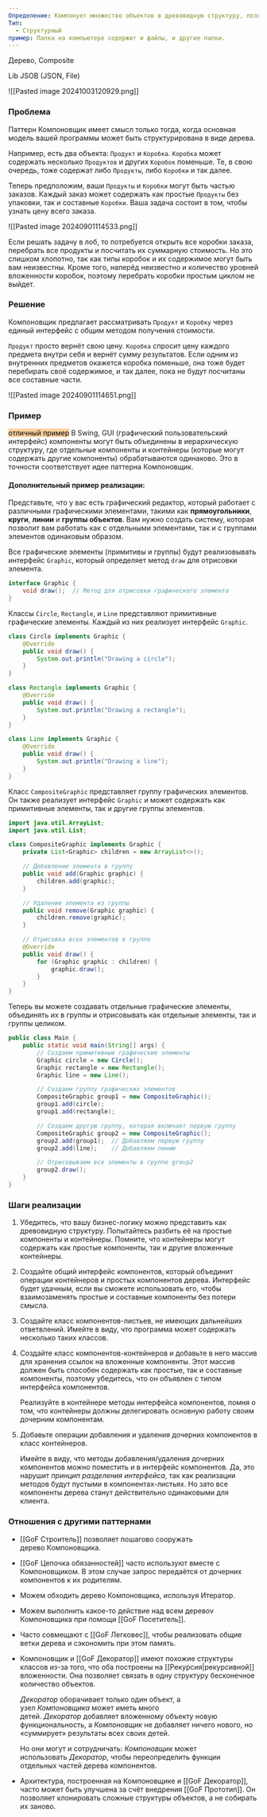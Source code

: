 ```yaml
---
Определение: Компонует множество объектов в древовидную структуру, позволяя обращаться к отдельному объекту или целому поддереву
Тип:
  - Структурный
пример: Папка на компьютере содержит и файлы, и другие папки.
---
```

Дерево, Composite

Lib JSOB (JSON, File)

![[Pasted image 20241003120929.png]]
### Проблема

Паттерн Компоновщик имеет смысл только тогда, когда основная модель вашей программы может быть структурирована в виде дерева.

Например, есть два объекта: `Продукт` и `Коробка`. `Коробка` может содержать несколько `Продуктов` и других `Коробок` поменьше. Те, в свою очередь, тоже содержат либо `Продукты`, либо `Коробки` и так далее.

Теперь предположим, ваши `Продукты` и `Коробки` могут быть частью заказов. Каждый заказ может содержать как простые `Продукты` без упаковки, так и составные `Коробки`. Ваша задача состоит в том, чтобы узнать цену всего заказа.

![[Pasted image 20240901114533.png]]

Если решать задачу в лоб, то потребуется открыть все коробки заказа, перебрать все продукты и посчитать их суммарную стоимость. Но это слишком хлопотно, так как типы коробок и их содержимое могут быть вам неизвестны. Кроме того, наперёд неизвестно и количество уровней вложенности коробок, поэтому перебрать коробки простым циклом не выйдет.

### Решение 

Компоновщик предлагает рассматривать `Продукт` и `Коробку` через единый интерфейс с общим методом получения стоимости.

`Продукт` просто вернёт свою цену. `Коробка` спросит цену каждого предмета внутри себя и вернёт сумму результатов. Если одним из внутренних предметов окажется коробка поменьше, она тоже будет перебирать своё содержимое, и так далее, пока не будут посчитаны все составные части.

![[Pasted image 20240901114651.png]]

### Пример

<mark style="background: #FFB86CA6;">отличный пример</mark>
В Swing, GUI (графический пользовательский интерфейс) компоненты могут быть объединены в иерархическую структуру, где отдельные компоненты и контейнеры (которые могут содержать другие компоненты) обрабатываются одинаково. Это в точности соответствует идее паттерна Компоновщик.
#### Дополнительный пример реализации:

Представьте, что у вас есть графический редактор, который работает с различными графическими элементами, такими как **прямоугольники**, **круги**, **линии** и **группы объектов**. Вам нужно создать систему, которая позволит вам работать как с отдельными элементами, так и с группами элементов одинаковым образом.

Все графические элементы (примитивы и группы) будут реализовывать интерфейс `Graphic`, который определяет метод `draw` для отрисовки элемента.

```java
interface Graphic {
    void draw();  // Метод для отрисовки графического элемента
}
```

Классы `Circle`, `Rectangle`, и `Line` представляют примитивные графические элементы. Каждый из них реализует интерфейс `Graphic`.

```java
class Circle implements Graphic {
    @Override
    public void draw() {
        System.out.println("Drawing a circle");
    }
}

class Rectangle implements Graphic {
    @Override
    public void draw() {
        System.out.println("Drawing a rectangle");
    }
}

class Line implements Graphic {
    @Override
    public void draw() {
        System.out.println("Drawing a line");
    }
}
```

Класс `CompositeGraphic` представляет группу графических элементов. Он также реализует интерфейс `Graphic` и может содержать как примитивные элементы, так и другие группы элементов.

```java
import java.util.ArrayList;
import java.util.List;

class CompositeGraphic implements Graphic {
    private List<Graphic> children = new ArrayList<>();

    // Добавление элемента в группу
    public void add(Graphic graphic) {
        children.add(graphic);
    }

    // Удаление элемента из группы
    public void remove(Graphic graphic) {
        children.remove(graphic);
    }

    // Отрисовка всех элементов в группе
    @Override
    public void draw() {
        for (Graphic graphic : children) {
            graphic.draw();
        }
    }
}
```

Теперь вы можете создавать отдельные графические элементы, объединять их в группы и отрисовывать как отдельные элементы, так и группы целиком.

```java
public class Main {
    public static void main(String[] args) {
        // Создаем примитивные графические элементы
        Graphic circle = new Circle();
        Graphic rectangle = new Rectangle();
        Graphic line = new Line();

        // Создаем группу графических элементов
        CompositeGraphic group1 = new CompositeGraphic();
        group1.add(circle);
        group1.add(rectangle);

        // Создаем другую группу, которая включает первую группу
        CompositeGraphic group2 = new CompositeGraphic();
        group2.add(group1);  // Добавляем первую группу
        group2.add(line);    // Добавляем линию

        // Отрисовываем все элементы в группе group2
        group2.draw();
    }
}
```

### Шаги реализации

1. Убедитесь, что вашу бизнес-логику можно представить как древовидную структуру. Попытайтесь разбить её на простые компоненты и контейнеры. Помните, что контейнеры могут содержать как простые компоненты, так и другие вложенные контейнеры.
    
2. Создайте общий интерфейс компонентов, который объединит операции контейнеров и простых компонентов дерева. Интерфейс будет удачным, если вы сможете использовать его, чтобы взаимозаменять простые и составные компоненты без потери смысла.
    
3. Создайте класс компонентов-листьев, не имеющих дальнейших ответвлений. Имейте в виду, что программа может содержать несколько таких классов.
    
4. Создайте класс компонентов-контейнеров и добавьте в него массив для хранения ссылок на вложенные компоненты. Этот массив должен быть способен содержать как простые, так и составные компоненты, поэтому убедитесь, что он объявлен с типом интерфейса компонентов.
    
    Реализуйте в контейнере методы интерфейса компонентов, помня о том, что контейнеры должны делегировать основную работу своим дочерним компонентам.
    
5. Добавьте операции добавления и удаления дочерних компонентов в класс контейнеров.
    
    Имейте в виду, что методы добавления/удаления дочерних компонентов можно поместить и в интерфейс компонентов. Да, это нарушит _принцип разделения интерфейса_, так как реализации методов будут пустыми в компонентах-листьях. Но зато все компоненты дерева станут действительно одинаковыми для клиента.

### Отношения с другими паттернами

- [[GoF Строитель]] позволяет пошагово сооружать дерево Компоновщика.
    
- [[GoF Цепочка обязанностей]] часто используют вместе с Компоновщиком. В этом случае запрос передаётся от дочерних компонентов к их родителям.
    
- Можем обходить дерево Компоновщика, используя Итератор.
    
- Можем выполнить какое-то действие над всем деревоv Компоновщика при помощи [[GoF Посетитель]].
    
- Часто совмещают с [[GoF Легковес]], чтобы реализовать общие ветки дерева и сэкономить при этом память.
    
- Компоновщик и [[GoF Декоратор]] имеют похожие структуры классов из-за того, что оба построены на [[Рекурсия|рекурсивной]] вложенности. Она позволяет связать в одну структуру бесконечное количество объектов.
    
    _Декоратор_ оборачивает только один объект, а узел _Компоновщика_ может иметь много детей. _Декоратор_ добавляет вложенному объекту новую функциональность, а _Компоновщик_ не добавляет ничего нового, но «суммирует» результаты всех своих детей.
    
    Но они могут и сотрудничать: _Компоновщик_ может использовать _Декоратор_, чтобы переопределить функции отдельных частей дерева компонентов.
    
- Архитектура, построенная на Компоновщике и [[GoF Декоратор]], часто может быть улучшена за счёт внедрения [[GoF Прототип]]. Он позволяет клонировать сложные структуры объектов, а не собирать их заново.